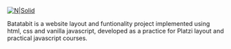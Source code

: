 [![N|Solid](https://i.imgur.com/APuS6ci.png)](https://nodesource.com/products/nsolid)

Batatabit is a website layout and funtionality project implemented using html, css and vanilla javascript, developed as a practice for Platzi layout and practical javascript courses.
